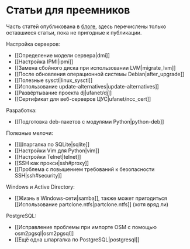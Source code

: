 Статьи для преемников
=====================

Часть статей опубликована в [блоге](https://vladimir-stupin.blogspot.com/), здесь перечислены только оставшиеся статьи, пока не пригодные к публикации.

Настройка серверов:

* [[Определение модели сервера|dmi]]
* [[Настройка IPMI|ipmi]]
* [[Замена сбойного диска при использовании LVM|migrate_lvm]]
* [[После обновления операционной системы Debian|after_upgrade]]
* [[Полезные sysctl|linux_sysctl]]
* [[Использование update-alternatives|update-alternatives]]
* [[Развёртывание проекта dj|ufanet/dj]]
* [[Сертификат для веб-серверов ЦУС|ufanet/ncc_cert]]

Разработка:

* [[Подготовка deb-пакетов с модулями Python|python-deb]]

Полезные мелочи:

* [[Шпаргалка по SQLite|sqlite]]
* [[Настройки Vim для Python|vim]]
* [[Настройки Telnet|telnet]]
* [[SSH как прокси|ssh#proxy]]
* [[Проблема с повышением требований к безопасности SSH|ssh#security]]

Windows и Active Directory:

* [[Жизнь в Windows-сети|samba]], также может пригодиться [[Использование partclone.ntfs|partclone.ntfs]] (хотя вряд ли)

PostgreSQL:

* [[Исправление проблемы при импорте OSM с помощью osm2pgsql|osm2pgsql]]
* [[Ещё одна шпаргалка по PostgreSQL|postgresql]]
